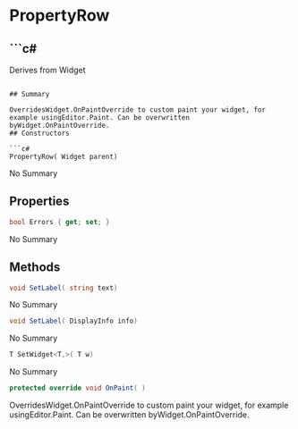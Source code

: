 # PropertyRow

## ```c#
Derives from Widget
```

## Summary

OverridesWidget.OnPaintOverride to custom paint your widget, for example usingEditor.Paint. Can be overwritten byWidget.OnPaintOverride.
## Constructors

```c#
PropertyRow( Widget parent) 
```
No Summary
## Properties

```c#
bool Errors { get; set; } 
```
No Summary
## Methods

```c#
void SetLabel( string text) 
```
No Summary
```c#
void SetLabel( DisplayInfo info) 
```
No Summary
```c#
T SetWidget<T,>( T w) 
```
No Summary
```c#
protected override void OnPaint( ) 
```
OverridesWidget.OnPaintOverride to custom paint your widget, for example usingEditor.Paint. Can be overwritten byWidget.OnPaintOverride.
